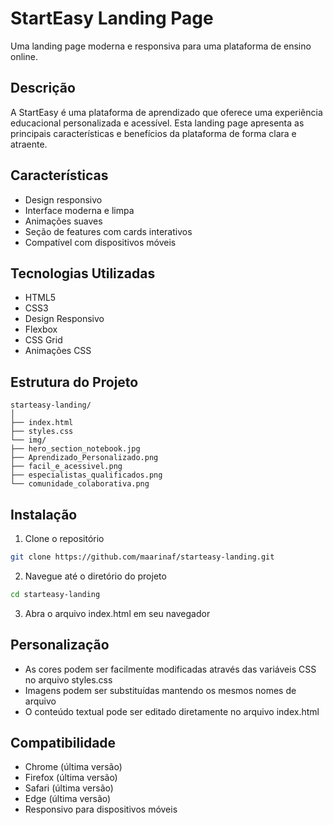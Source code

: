 # StartEasy Landing Page

Uma landing page moderna e responsiva para uma plataforma de ensino online.

## Descrição

A StartEasy é uma plataforma de aprendizado que oferece uma experiência educacional personalizada e acessível. Esta landing page apresenta as principais características e benefícios da plataforma de forma clara e atraente.

## Características

- Design responsivo
- Interface moderna e limpa
- Animações suaves
- Seção de features com cards interativos
- Compatível com dispositivos móveis

## Tecnologias Utilizadas

- HTML5
- CSS3
- Design Responsivo
- Flexbox
- CSS Grid
- Animações CSS

## Estrutura do Projeto 
```
starteasy-landing/
│
├── index.html
├── styles.css
└── img/
├── hero_section_notebook.jpg
├── Aprendizado_Personalizado.png
├── facil_e_acessivel.png
├── especialistas_qualificados.png
└── comunidade_colaborativa.png
```
## Instalação

1. Clone o repositório
```bash
git clone https://github.com/maarinaf/starteasy-landing.git
```
2. Navegue até o diretório do projeto
```bash
cd starteasy-landing
```
3. Abra o arquivo index.html em seu navegador

## Personalização

- As cores podem ser facilmente modificadas através das variáveis CSS no arquivo styles.css
- Imagens podem ser substituídas mantendo os mesmos nomes de arquivo
- O conteúdo textual pode ser editado diretamente no arquivo index.html

## Compatibilidade

- Chrome (última versão)
- Firefox (última versão)
- Safari (última versão)
- Edge (última versão)
- Responsivo para dispositivos móveis
